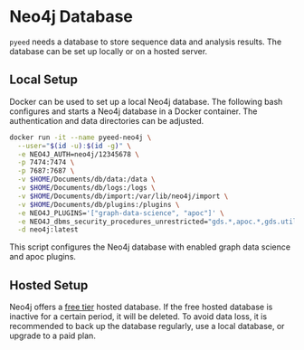 # Neo4j Database

`pyeed` needs a database to store sequence data and analysis results. The database can be set up locally or on a hosted server.

## Local Setup

Docker can be used to set up a local Neo4j database. The following bash configures and starts a Neo4j database in a Docker container. The authentication and data directories can be adjusted.

```bash
docker run -it --name pyeed-neo4j \
  --user="$(id -u):$(id -g)" \
  -e NEO4J_AUTH=neo4j/12345678 \
  -p 7474:7474 \
  -p 7687:7687 \
  -v $HOME/Documents/db/data:/data \
  -v $HOME/Documents/db/logs:/logs \
  -v $HOME/Documents/db/import:/var/lib/neo4j/import \
  -v $HOME/Documents/db/plugins:/plugins \
  -e NEO4J_PLUGINS='["graph-data-science", "apoc"]' \
  -e NEO4J_dbms_security_procedures_unrestricted="gds.*,apoc.*,gds.util.*" \
  -d neo4j:latest
```

This script configures the Neo4j database with enabled graph data science and apoc plugins.

## Hosted Setup

Neo4j offers a [free tier](https://neo4j.com/free-graph-database/) hosted database. If the free hosted database is inactive for a certain period, it will be deleted. To avoid data loss, it is recommended to back up the database regularly, use a local database, or upgrade to a paid plan.